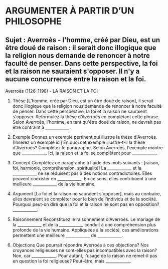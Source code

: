 # ARGUMENTER À PARTIR D’UN PHILOSOPHE

## Sujet : Averroès - l'homme, créé par Dieu, est un être doué de raison : il serait donc illogique que la religion nous demande de renoncer à notre faculté de penser. Dans cette perspective, la foi et la raison ne sauraient s'opposer. Il n'y a aucune concurrence entre la raison et la foi.

Averroès (1126-1198) - LA RAISON ET LA FOI

1. Thèse
   [L'homme, créé par Dieu, est un être doué de raison], il serait donc illogique que la religion nous demande de renoncer à notre faculté de penser. Dans cette perspective, la foi et la raison ne sauraient s'opposer.
   Reformulez la thèse d'Averroès en complétant cette phrase.
   Selon Averroès, l'homme, en tant qu'être doué de raison, ne devrait pas être contraint à ____________.

2. Exemple
   Donnez un exemple pertinent qui illustre la thèse d'Averroès.
   [Insérez un exemple ici]
   En quoi cet exemple illustre-t-il la thèse d'Averroès? Complétez le paragraphe.
   Selon Averroès, l'exemple montre que ____________.
   Ici, la raison et la foi se complètent pour ____________.

3. Concept
   Complétez ce paragraphe à l'aide des mots suivants : [raison, foi, harmonie, compréhension, spiritualité]
   La ____________ et la ____________ ne se réduisent pas à des notions contradictoires. Elles peuvent coexister en ____________.
   En ce sens, elles contribuent à une meilleure ____________ de la vie humaine.

4. Argument
   [La foi et la raison ne sauraient s'opposer], mais au contraire, elles devraient se compléter pour le bien de l'individu et de la société. Pourquoi peut-on dire que la foi et la raison ne sont pas en opposition? ____________.

5. Raisonnement
   Reconstituez le raisonnement d'Averroès.
   Le mariage de la ____________ et de la ____________ conduit à une compréhension plus profonde de la vie humaine. Appliquées à la société, ces améliorations permettent une meilleure ____________ de ____________.

6. Objections
   Que pourrait répondre Averroès à ces objections?
   Nos croyances religieuses ne sont-elles pas incompatibles avec la raison?
   Non, car ____________.
   Pour autant, l'usage de la raison ne remet-il pas en question la foi religieuse?
   Peut-être, mais ____________.
